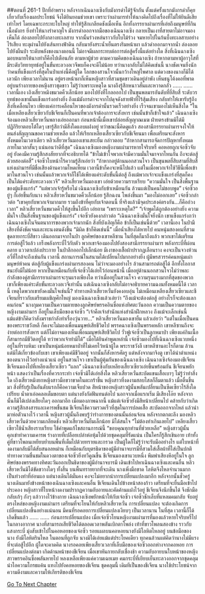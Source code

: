 ##ตอนที่ 261-1 ปีกที่อำพราง
หลังจากเฉินฉางเซิงกับมังกรดำได้รู้จักกัน ตั้งแต่ครั้งแรกมังกรดำก็คุยเกี่ยวกับเรื่องผลประโยชน์ จึงได้ยินยอมช่วยเขา เพราะว่าเผ่ามารทำให้นางคิดไปถึงเรื่องที่ไม่ให้ยินดีเสียเท่าไหร่ โดยเฉพาะกระทะใบใหญ่ ทำให้รู้สึกเกลียดชังเมื่อเห็น อีกทั้งภรรยาเผ่ามารที่เอ่ยถึงมนุษย์ที่กินเนื้อมังกร ยิ่งทำให้นางรำคาญใจ
มังกรดำออกจากมือของเฉินฉางเซิง กลายเป็นเงาที่สายตาไม่อาจมองเห็นได้ ล่องลอยไปยังกลางทะเลสาบ จากนั้นร่วงหล่นราวกับใบไม้ร่วง จมหายไปในก้นบึ้งทะเลสาบอย่างไร้เสียง ทะลุผ่านไปยังเส้นทางฟ้าดิน กลับมายังสระน้ำเย็นตรงริมหน้าผา แล้วดำออกมาจากน้ำ ล่องลอยไปยังผืนป่า
ระดับพลังของนางตอนนี้ ไม่อาจมีผลกระทบต่อการต่อสู้ครั้งนี้แต่อย่างใด สิ่งที่เฉินฉางเซิงมอบหมายให้นางทำก็คือไปเตือนภัย ตามหาผู้ช่วย ตามความคิดของเฉินฉางเซิง ถ้าหากตามหาผู้อาวุโสที่มีระดับวิทยายุทธ์อยู่ในขั้นทะลวงอเวจีพบก็คงจะดีไม่น้อย ทว่านางกลับไม่ได้คิดเช่นนี้ นางชัดเจนยิ่งนักว่าคนที่แข็งแกร่งที่สุดในป่าแห่งนี้คือผู้ใด โลกของสวนโจวนั้นกว้างใหญ่ไพศาล แต่ดวงของนางก็มิได้เลวนัก เพียงเวลาไม่นาน อยู่ตรงหน้าผาก็เห็นหญิงสาวที่สวมชุดขาวเดินอยู่ลำพัง เห็นธนูโค้งคอที่พาดอยู่บนร่างกายของหญิงสาวชุดขาว ไม่รู้ว่าเพราะเหตุใด นางถึงรู้สึกหนาวสั่นและหวาดกลัว
......
......
เวลานี้เอง เถิงเสี่ยวหมิงขมวดคิ้วเล็กน้อย มองไปยังที่ไกลออกไป เป็นขุนพลมารอันดับที่ยี่สิบสี่ ระดับวรยุทธ์ของเขานั้นแข็งแกร่งอย่างยิ่ง ถึงแม้มังกรดำจะจากไปดุจดังสายฟ้าที่ไร้สุ้มเสียง กลับทำให้เขารับรู้ถึงสิ่งที่เคลื่อนไหว เพียงแค่การเคลื่อนไหวของมังกรดำนั้นรวดเร็วอย่างยิ่ง เร็วจนเขามองไม่เห็นสิ่งใด
“ในเมื่อเหลียงเสี้ยวเซียวกับชีเจียนก็เป็นคนที่พวกเจ้าต้องการจะสังหาร เช่นนั้นข้าก็เข้าใจแล้ว” เฉินฉางเซิงจ้องมองหลิวเสี่ยวหวั่นพลางเอ่ยออกมา ก่อนหน้านี้เมื่อเขาปล่อยสัญญาณเมฆ ฝ่ายตรงข้ามมิได้มีปฏิกิริยาตอบโต้ใดๆ เขารู้สึกว่ามีสิ่งใดแอบแฝงอยู่ ทว่าขณะนี้คิดดูแล้ว สองสามีภรรยาเผ่ามารจงใจให้ตนส่งสัญญาณขอความช่วยเหลือ แล้วให้เรียกเหลียงเสี้ยวเซียวกับชีเจียนมา เพื่อเตรียมจะสังหารทั้งหมดในเวลาเดียว
หลิวเสี่ยวหวั่นมองเขาแสยะยิ้ม กล่าวตอบ “ถ้าหากสามารถจัดการปัญหาทั้งหมดภายในเวลาสั้นๆ แน่นอนว่าดีที่สุด”
เฉินฉางเซิงมองหญิงงามเผ่ามารหายใจริบหรี่ คอหอยถูกเจ๋อซิ่วจับอยู่ ยังคงมีความรู้สึกสงสัยยากที่จะอธิบายได้
“ข้าไม่เข้าใจพวกเจ้ามีความมั่นใจมาจากไหนกัน ถึงจะต่อสู้ด้วยสองต่อสี่”
เจ๋อซิ่วใบหน้าไร้ความรู้สึกเอ่ยว่า “ถ้าหากอยู่ด้านนอกสวนโจว เป็นขุนพลยี่สิบสามยี่สิบสี่แห่งเผ่ามารที่มีชื่อเสียงด้านความโหดเหี้ยม เวลานี้ข้าก็คงจะหนีไปแล้ว แต่ในเมื่อพวกเจ้าใช้วิธีนี้เพื่อเข้ามาในสวนโจว เช่นนั้นแล้วพวกเจ้าก็ใช้ได้เพียงแค่ระดับขั้นนี้ต่อสู้ ถึงแม้พวกเจ้าจะแข็งแกร่งที่สุดก็คงเป็นได้แค่ระดับทะลวงอเวจี”
หลิวเสี่ยวหวั่นมองเขา เอ่ยด้วยความราบเรียบ “ความมั่นใจ เป็นสิ่งพื้นฐานของผู้แข็งแกร่ง”
“แต่พวกเจ้ารู้หรือไม่ เฉินฉางเซิงกับข้าเหมือนกัน ล้วนแต่เป็นคนไม่ชอบพูด” เจ๋อซิ่วอยู่ๆ ก็เอ่ยขึ้นกับนาง
หลิวเสี่ยวหวั่นขมวดคิ้วเล็กน้อย รู้สึกฉงน โพล่งขึ้นมา “มองไม่ออกเลย”
เจ๋อซิ่วกล่าวต่อ “เขาคุยกับพวกเจ้ามากมาย รวมถึงข้าที่คุยกับเจ้าตอนนี้ ที่จริงแล้วมีจุดประสงค์ตรงกัน...ก็คือถ่วงเวลา”
หลิวเสี่ยวหวั่นขมวดคิ้วให้สูงขึ้นไปอีก เอ่ยถาม “เพราะเหตุใด?”
“เจ้าพูดได้ถูกต้องอย่างยิ่ง ความมั่นใจ เป็นสิ่งพื้นฐานของผู้แข็งแกร่ง”
เจ๋อซิ่วยังคงกล่าวต่อ “เฉินฉางเซิงมั่นใจยิ่งนัก เขาแข็งแกร่งกว่าเฉินฉางเซิงในจินตนาการของพวกเจ้ามากนัก สิ่งที่บังเอิญก็คือ ข้าก็เป็นเช่นนี้ด้วย”
เวลานี้เอง ในป่ามีเสียงที่ดังชัดเจนและทะนงตนดังขึ้น
“มิผิด ข้าก็คิดเช่นนี้”
เมื่อน้ำเสียงได้หายไป คนหนุ่มสองคนที่สวมชุดลายกระบี่สีขาว เดินออกมาจากในป่า
ลูกศิษย์ของเขาหลีซาน ในที่สุดก็มาถึงแล้ว
พวกเขาได้เตรียมการต่อสู้ไว้แล้ว เกร็งพลังกระบี่ไว้กับตัว
พวกเขาจ้องมองไปยังสองสามีภรรยาเผ่ามาร พลังกระบี่ที่ผ่อนคลาย แววตาเปล่งประกาย
ในป่าลึกออกไปเล็กน้อย มีเงาของเสื้อผ้าปรากฏเลือนราง คงจะเป็นจวงห้วนอวี่ที่ใกล้จะถึงเช่นกัน
เวลานี้ สถานการณ์ในสนามได้เปลี่ยนไปมากอย่างยิ่ง
ผู้มีพรสวรรค์คนหนุ่มเผ่ามนุษย์ห้าคน ต่อสู้กับผู้แข็งแกร่งเผ่ามารสองคน ไม่ว่าจะมองอย่างไร ล้วนสามารถต่อสู้ได้ อีกทั้งโอกาสชนะยังมีไม่น้อย
หากเป็นเหมือนกับที่เจ๋อซิ่วได้เอ่ยไว้ก่อนหน้านี้ เมื่ออยู่ด้านนอกสวนโจวไม่ว่าพละกำลังของคู่สามีภรรยาเผ่ามารจะรุนแรงเพียงใด ทว่าเมื่ออยู่ในสวนโจว ความรุนแรงมากที่สุดของพวกเขาก็เพียงแค่ระดับขั้นทะลวงอเวจีเท่านั้น
แต่เฉินฉางเซิงกลับไม่อาจอธิบายความฉงนทั้งหมดนี้ได้ เวลานี้ เหตุใดพวกเขายังคงมั่นใจเช่นนี้?
ท่าทางหลิวเสี่ยวหวั่นยังคงอบอุ่น ไม่เหมือนเหลียงเสี้ยวเซียวและชีเจียนที่ราวกับเตรียมเผชิญศึกใหญ่ มองเฉินฉางเซิงแล้วเอ่ยว่า “ถึงแม้จะต้องต่อสู้ อย่างไรก็จะต้องแลกคนก่อน”
นางกุมความเป็นความตายของลูกศิษย์พรรคอินซื่อแห่งทิศตะวันออก
ความเป็นความตายของหญิงงามเผ่ามาร ก็อยู่ในเล็บมือของเจ๋อซิ่ว
“เจ้าคือเจ้าสำนักแห่งสำนักฝึกหลวง ถึงแม้จะเล็กเช่นนี้ แม้แต่ข้าก็คิดว่าสังฆราชกำลังทำเรื่องวุ่นวาย...”
หลิวเสี่ยวหวั่นมองเขายิ้ม แล้วเอ่ยว่า “แต่ในเมื่อเป็นคนของพระราชวังหลี ก็คงจะไม่มองเพื่อนมนุษย์เสียชีวิตไป พรรคฉางเซิงเป็นพรรคหลัก เขาหลีซานถึงจะง่ายต่อการสังหาร แต่ก็ไม่อาจมองเห็นเพื่อนมนุษย์เสียชีวิตไป วั่วฟูเจ๋อซิ่วเป็นลูกหมาป่า เพียงแค่กินเนื้อก็สามารถมีชีวิตอยู่ได้ ทว่าพวกเจ้าทำมิได้”
เมื่อได้ยินคำพูดเหล่านี้ เจ๋อซิ่วมองไปที่เฉินฉางเซิงแวบหนึ่ง
อยู่ในที่ราบหิมะ เขาเป็นหนุ่มน้อยหมาป่าที่ไม่เคยไว้หน้าผู้ใด พระราชวังลี เขาหลีซานอะไรก็ตาม ล้วนแต่มิได้เกี่ยวข้องกับเขา เขาเพียงแค่มีชีวิตอยู่ จากนั้นก็สังหารศัตรู แต่หลังจากมาจิงตู เขาได้นำตำแหน่งของตนวางไว้อย่างแน่วแน่ อยู่ในสวนโจว เขาเป็นผู้คุ้มกันของเฉินฉางเซิง
เฉินฉางเซิงจ้องมองชีเจียน ชีเจียนมองไปที่เหลียงเสี้ยวเซียว
“แลก” เฉินฉางเซิงกับเหลียงเสี้ยวเซียวเอ่ยขึ้นพร้อมกัน
ชีเจียนพยักหน้า แสดงว่าเป็นเรื่องที่ควรกระทำ เจ๋อซิ่วมิได้เอ่ยสิ่งใด
หลิวเสี่ยวหวั่นสะบัดแขนเสื้อเบาๆ ไม่รู้ว่าทำสิ่งใด เถิงเสี่ยวหมิงยกหญิงสาวมือขวาขาดในตะกร้าขึ้น หญิงสาวที่งดงามสลบไสลก็ลืมตาแล้ว
เมื่อตื่นขึ้นมา สิ่งที่รับรู้เป็นอันดับแรกก็คือความเจ็บปวด
สีหน้าของหญิงสาวผู้นั้นพลันเปลี่ยนเป็นซีดเซียวไร้สิ่งใดเปรียบ น้ำตาเอ่อคลอเต็มขอบตา แต่นางยังกัดฟันทนต่อไป นอกจากเมื่อแรกเริ่ม มีเสียงโอ๊ย หลังจากนั้นก็มิได้เปล่งเสียงใดๆ ออกมาอีก
เมื่อมองภาพฉากนี้ แม้แต่เจ๋อซิ่วยังมีสีหน้าเปลี่ยนไป คล้ายกับว่าเกิดความรู้สึกสงสารและเคารพชื่นชม
ชีเจียนใช้ความรวดเร็วที่สุดในการปลดเสื้อ สะบัดออกจากไหล่ แล้วนำมาห่อตัวนางไว้
เวลานี้ หญิงสาวผู้นั้นถึงพบรู้ว่าร่างกายของตนนั้นล่อนจ้อน หลังจากตกตะลึง มองหลิวเสี่ยวหวั่นด้วยความเกลียดชัง
หลิวเสี่ยวหวั่นยิ้มเล็กน้อย มิได้สนใจ
“ไม่ต้องทำเกินเลยไป” เหลียงเสี้ยวเซียวใช้น้ำเสียงราบเรียบ ใช้คำพูดแก้ไขสถานการณ์นี้
“ขอบคุณทุกท่านที่ช่วยเหลือ”
หญิงสาวผู้นั้นคุกเข่าทำความเคารพ ร่างกายที่เปลือยเปล่าห่อหุ้มไปด้วยชุดคลุมที่รัดแน่น เป็นใครก็รู้สึกเขินอาย เท้าทั้งคู่ที่ขาวโพลนเหยียบย่ำบนพื้นที่เต็มไปด้วยทรายและกรวด เป็นผู้ใดก็ไม่รู้ว่าจะรับมืออย่างไร แต่ใบหน้าที่งดงามกลับมิได้สับสนอลหม่าน ก็เหมือนกับบุตรธิดาของผู้มีอำนาจบารมีที่สวมใส่เสื้อผ้าที่ใส่เป็นปกติ
ท่าทางความชื่นชมในดวงตาของเจ๋อซิ่วยิ่งทวีคูณขึ้น
ชีเจียนมองเขาแวบหนึ่ง พึมพำเสียงหึอยู่ในใจ
ลูกศิษย์ของพรรคทางทิศตะวันออกเป็นธิดาของผู้มีอำนาจบารมี เดินเข้าไปหาเฉินฉางเซิงและคนอื่น
หลิวเสี่ยวหวั่นมิได้ขัดขวางใดๆ ทั้งสิ้น
บนพื้นทรายยากที่จะเดิน นางเพิ่งมือขาด โลหิตจึงไหลจำนวนมาก เป็นท่วงท่าที่อ่อนแอ แต่นางเดินได้มั่นคง คงจะไม่อยากนำการเปลี่ยนแปลงมาอีก
หลังจากนั้นชั่วครู่ นางเดินมายังข้างหน้าของเฉินฉางเซิงและคนอื่น
ชีเจียนเดินไปข้างหน้าสองก้าว เตรียมที่จะยื่นมือเข้าไปประคอง
หญิงสาวที่ใบหน้างดงามปรากฏความอับอายและคัดค้านแฝงไว้อยู่
ชีเจียนจึงนึกขึ้นได้ จึงชักมือกลับเก้ๆ กังๆ แล้ววางไว้ข้างกาย
เฉินฉางเซิงพยักหน้าให้กับเจ๋อซิ่ว
เจ๋อซิ่วชักเล็บที่แหลมคมกลับ จับอยู่ตรงไหล่ของหญิงงามเผ่ามาร เตรียมที่จะโยนให้กับหลิวเสี่ยวหวั่น
การเปลี่ยนแปลง
จะต้องเกิดการเปลี่ยนแปลงขึ้นอย่างแน่นอน
มีคนที่รอคอยการเปลี่ยนแปลงเงียบๆ เป็นเวลานาน
ในที่สุด เวลานี้ก็ได้เกิดขึ้นแล้ว
......
......
ก่อนการเปลี่ยนแปลง เมื่อเจ๋อซิ่วโยนหญิงงามเผ่ามารที่มองแล้วหายใจริบหรี่ไปในกลางอากาศ นางที่สามารถเสียชีวิตได้ตลอดเวลาพลันเบิกตาโพล่ง
เท้าที่ขาวโพลนสองข้าง ราวกับแสงกระบี่ มุ่งสับเข้าไปในคอหอยของเจ๋อซิ่ว
รอยแผลบนคอหอยนางยังมีโลหิตไหลอยู่ บนข้อมือของนาง ยังมีโลหิตรินไหล
ในตอนที่ถูกจับ นางมิได้เอ่ยแม้แต่ประโยคเดียว ทุกคนล้วนแต่คิดว่านางไม่มีแรงที่จะต่อสู้ไปอีก
ผู้ใดจะคาดคิด นางรอคอยเพียงเสี้ยวเวลาที่เล็บมือของเจ๋อซิ่วออกห่างจากคอหอย
การเปลี่ยนแปลงต่อมา เกิดด้านหน้าของชีเจียน
เมื่อเขาหันกายกลับเชื่องช้า ความอับอายบนใบหน้าของหญิงสาวพรรคอินซื่อพลันหายไป หลงเหลือเพียงแค่ความเฉยเมย
คมกระบี่ที่เยียบเย็นทะลวงออกจากชุดคลุม นำไอความโกรธแค้น แทงไปยังคอหอยของชีเจียน
ชุดคลุมนี้ เดิมทีเป็นของชีเจียน
นางใช้ประโยชน์จากความดีงามและความให้เกียรติของชีเจียน


[Go To Next Chapter]( ./264.md)